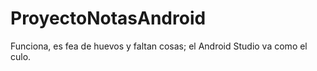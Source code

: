 # ProyectoNotasAndroid
Funciona, es fea de huevos y faltan cosas; el Android Studio va como el culo.
